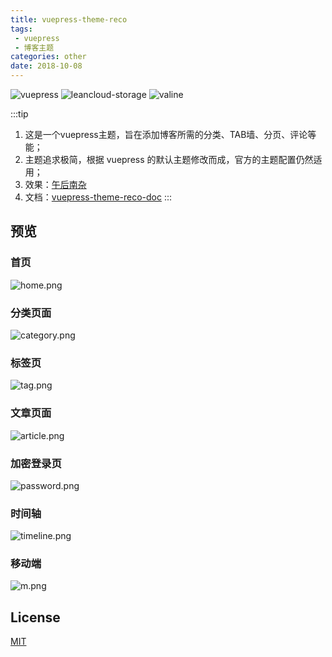 ```yaml
---
title: vuepress-theme-reco
tags:
 - vuepress
 - 博客主题
categories: other
date: 2018-10-08
---
```


![vuepress](https://img.shields.io/badge/vuepress-0.14.8-brightgreen.svg)
![leancloud-storage](https://img.shields.io/badge/leancloud--storage-3.10.1-orange.svg)
![valine](https://img.shields.io/badge/valine-1.3.4-blue.svg)


:::tip
1. 这是一个vuepress主题，旨在添加博客所需的分类、TAB墙、分页、评论等能；<br>
2. 主题追求极简，根据 vuepress 的默认主题修改而成，官方的主题配置仍然适用；<br>
3. 效果：[午后南杂](http://recoluan.gitlab.io) <br>
4. 文档：[vuepress-theme-reco-doc](https://recoluan.gitlab.io/vuepress-theme-reco-doc)
:::

<!-- more -->

## 预览

### 首页
![home.png](https://upload-images.jianshu.io/upload_images/4660406-0bf9d91e9d289f75.png?imageMogr2/auto-orient/strip%7CimageView2/2/w/1240)


### 分类页面
![category.png](https://upload-images.jianshu.io/upload_images/4660406-8c7995d750c58536.png?imageMogr2/auto-orient/strip%7CimageView2/2/w/1240)


### 标签页
![tag.png](https://upload-images.jianshu.io/upload_images/4660406-39c0d47627869e3a.png?imageMogr2/auto-orient/strip%7CimageView2/2/w/1240)


### 文章页面
![article.png](https://upload-images.jianshu.io/upload_images/4660406-a19cad487991409d.png?imageMogr2/auto-orient/strip%7CimageView2/2/w/1240)

### 加密登录页

![password.png](https://upload-images.jianshu.io/upload_images/4660406-7d38dc78c16b7d48.png?imageMogr2/auto-orient/strip%7CimageView2/2/w/1240)

### 时间轴

![timeline.png](https://upload-images.jianshu.io/upload_images/4660406-1dc5a5fe6c03952e.png?imageMogr2/auto-orient/strip%7CimageView2/2/w/1240)

### 移动端
![m.png](https://upload-images.jianshu.io/upload_images/4660406-7e2c78c48dd78284.png?imageMogr2/auto-orient/strip%7CimageView2/2/w/1240)


## License
[MIT](https://github.com/recoluan/vuepress-theme-reco/blob/master/LICENSE)